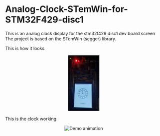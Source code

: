 # Analog-Clock-STemWin-for-STM32F429-disc1
This is an analog clock display for the stm32f429 disc1 dev board screen
The project is based on the STemWin (segger) library.

This is how it looks
<p align="center">
  <img src="./clock_proof.jpg" alt="Project proof" width="20%"/>
</p>

This is the clock working
<p align="center">
  <img src="./gif_poof.gif" alt="Demo animation"/>
</p>

